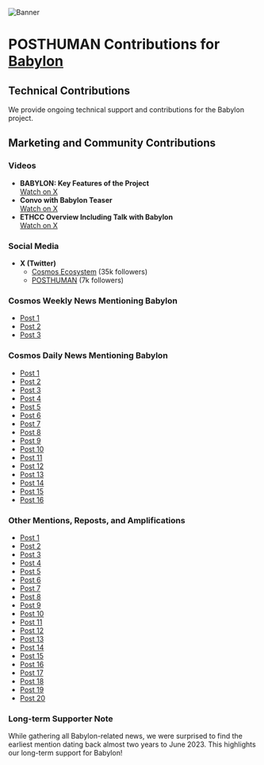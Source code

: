 ![Banner](https://github.com/user-attachments/assets/735db2b6-cd2d-48b1-808b-4141d646a5ed)

# POSTHUMAN Contributions for [Babylon](https://babylonlabs.io/)

## Technical Contributions
We provide ongoing technical support and contributions for the Babylon project.

## Marketing and Community Contributions

### Videos
- **BABYLON: Key Features of the Project**  
  [Watch on X](https://x.com/CosmosEcosystem/status/1878757250900410878)
- **Convo with Babylon Teaser**  
  [Watch on X](https://x.com/POSTHUMAN_DVS/status/1811038300930473995)
- **ETHCC Overview Including Talk with Babylon**  
  [Watch on X](https://x.com/POSTHUMAN_DVS/status/1814642654078247131)

### Social Media
- **X (Twitter)**  
  - [Cosmos Ecosystem](https://x.com/CosmosEcosystem) (35k followers)  
  - [POSTHUMAN](https://x.com/POSTHUMAN_DVS) (7k followers)

### Cosmos Weekly News Mentioning Babylon
- [Post 1](https://x.com/CosmosEcosystem/status/1791883938606014696)  
- [Post 2](https://x.com/CosmosEcosystem/status/1796518135585034602)  
- [Post 3](https://x.com/CosmosEcosystem/status/1654518948841369600)  

### Cosmos Daily News Mentioning Babylon
- [Post 1](https://x.com/CosmosEcosystem/status/1803821172280426623)  
- [Post 2](https://x.com/CosmosEcosystem/status/1795450483399705063)  
- [Post 3](https://x.com/CosmosEcosystem/status/1795777446685684122)  
- [Post 4](https://x.com/CosmosEcosystem/status/1764568569680191840)  
- [Post 5](https://x.com/CosmosEcosystem/status/1786736395953865114)  
- [Post 6](https://x.com/CosmosEcosystem/status/1787428255093473598)  
- [Post 7](https://x.com/CosmosEcosystem/status/1763086813777031481)  
- [Post 8](https://x.com/CosmosEcosystem/status/1763944920111538467)  
- [Post 9](https://x.com/CosmosEcosystem/status/1691330103312363520)  
- [Post 10](https://x.com/CosmosEcosystem/status/1750512990070395150)  
- [Post 11](https://x.com/CosmosEcosystem/status/1752278377468416212)  
- [Post 12](https://x.com/CosmosEcosystem/status/1690410266817601536)  
- [Post 13](https://x.com/CosmosEcosystem/status/1679120387882516481)  
- [Post 14](https://x.com/CosmosEcosystem/status/1760625662841192646)  
- [Post 15](https://x.com/CosmosEcosystem/status/1733443387628634561)  
- [Post 16](https://x.com/CosmosEcosystem/status/1668972697269817344)  

### Other Mentions, Reposts, and Amplifications
- [Post 1](https://x.com/CosmosEcosystem/status/1867132951235887454)  
- [Post 2](https://x.com/CosmosEcosystem/status/1877283367734944126)  
- [Post 3](https://x.com/CosmosEcosystem/status/1817929909752492168)  
- [Post 4](https://x.com/CosmosEcosystem/status/1800983285855559719)  
- [Post 5](https://x.com/CosmosEcosystem/status/1826612881879957576)  
- [Post 6](https://x.com/CosmosEcosystem/status/1814647605680644270)  
- [Post 7](https://x.com/CosmosEcosystem/status/1861284622510031171)  
- [Post 8](https://x.com/CosmosEcosystem/status/1826927274752610389)  
- [Post 9](https://x.com/CosmosEcosystem/status/1803382735245025767)  
- [Post 10](https://x.com/CosmosEcosystem/status/1824430076831863037)  
- [Post 11](https://x.com/CosmosEcosystem/status/1768191333964120317)  
- [Post 12](https://x.com/CosmosEcosystem/status/1791071178746142962)  
- [Post 13](https://x.com/CosmosEcosystem/status/1778080213051879628)  
- [Post 14](https://x.com/CosmosEcosystem/status/1801604267364782518)  
- [Post 15](https://x.com/CosmosEcosystem/status/1671951403168792580)  
- [Post 16](https://x.com/CosmosEcosystem/status/1752278411303911652)  
- [Post 17](https://x.com/CosmosEcosystem/status/1733443398961709227)  
- [Post 18](https://x.com/CosmosEcosystem/status/1630203990133678082)  
- [Post 19](https://x.com/CosmosEcosystem/status/1663939104558415874)  
- [Post 20](https://x.com/CosmosEcosystem/status/1654853702279221252)  

### Long-term Supporter Note
While gathering all Babylon-related news, we were surprised to find the earliest mention dating back almost two years to June 2023. This highlights our long-term support for Babylon!
